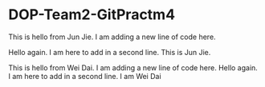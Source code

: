 # DOP-Team2-GitPractm4

This is hello from Jun Jie. I am adding a new line of code here.



Hello again. I am here to add in a second line. This is Jun Jie.

This is hello from Wei Dai. I am adding a new line of code here.
Hello again. I am here to add in a second line. I am Wei Dai